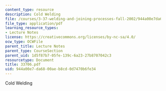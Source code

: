 ```yaml
---
content_type: resource
description: Cold Welding
file: /courses/3-37-welding-and-joining-processes-fall-2002/944a00e7da6800aeb8cd0d7470b6fe34_33706.pdf
file_type: application/pdf
learning_resource_types:
- Lecture Notes
license: https://creativecommons.org/licenses/by-nc-sa/4.0/
ocw_type: OCWFile
parent_title: Lecture Notes
parent_type: CourseSection
parent_uid: 1d5f87b7-05fe-139c-6a23-27b8707042c3
resourcetype: Document
title: 33706.pdf
uid: 944a00e7-da68-00ae-b8cd-0d7470b6fe34
---
```

Cold Welding